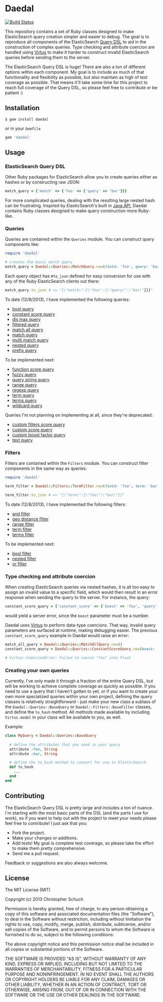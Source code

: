 Daedal
======
[![Build Status](https://travis-ci.org/cschuch/daedal.png?branch=master)](https://travis-ci.org/cschuch/daedal)

This repository contains a set of Ruby classes designed to make ElasticSearch
query creation simpler and easier to debug. The goal is to reproduce all
components of the ElasticSearch [Query DSL](http://www.elasticsearch.org/guide/en/elasticsearch/reference/current/query-dsl.html)
to aid in the construction of complex queries. Type checking and attribute
coercion are handled using [Virtus](https://github.com/solnic/virtus) to make
it harder to construct invalid ElasticSearch queries before sending them to the server.

The ElasticSearch Query DSL is huge! There are also a ton of different options within each
component. My goal is to include as much of that functionality and flexibility as possible, but
also maintain as high of test coverage as possible. That means it'll take some time for this project
to reach full coverage of the Query DSL, so please feel free to contribute or be patient :)

Installation
------------

``` terminal
$ gem install daedal
```

or in your `Gemfile`

``` ruby
gem 'daedal'
```

Usage
--------

### ElasticSearch Query DSL

Other Ruby packages for ElasticSearch allow you to create queries either as
hashes or by constructing raw JSON:

``` ruby
match_query = {'match' => {'foo' => {'query' => 'bar'}}}
```

For more complicated queries, dealing with the resulting large nested hash can be
frustrating. Inspired by ElasticSearch's built in 
[Java API](http://www.elasticsearch.org/guide/en/elasticsearch/client/java-api/current/),
Daedal contains Ruby classes designed to make query construction more Ruby-like.

### Queries

Queries are contained within the `Queries` module. You can construct query components like:

``` ruby
require 'daedal'

# creates the basic match query
match_query = Daedal::Queries::MatchQuery.new(field: 'foo', query: 'bar')
```
Each query object has `#to_json` defined for easy conversion for use with any of the Ruby
ElasticSearch clients out there:
``` ruby
match_query.to_json # => "{\"match\":{\"foo\":{\"query\":\"bar\"}}}"
```

To date (12/8/2013), I have implemented the following queries:
* [bool query](http://www.elasticsearch.org/guide/en/elasticsearch/reference/current/query-dsl-bool-query.html)
* [constant score query](http://www.elasticsearch.org/guide/en/elasticsearch/reference/current/query-dsl-constant-score-query.html)
* [dis max query](http://www.elasticsearch.org/guide/en/elasticsearch/reference/current/query-dsl-dis-max-query.html)
* [filtered query](http://www.elasticsearch.org/guide/en/elasticsearch/reference/current/query-dsl-filtered-query.html)
* [match all query](http://www.elasticsearch.org/guide/en/elasticsearch/reference/current/query-dsl-match-all-query.html)
* [match query](http://www.elasticsearch.org/guide/en/elasticsearch/reference/current/query-dsl-match-query.html)
* [multi match query](http://www.elasticsearch.org/guide/en/elasticsearch/reference/current/query-dsl-multi-match-query.html)
* [nested query](http://www.elasticsearch.org/guide/en/elasticsearch/reference/current/query-dsl-nested-query.html)
* [prefix query](http://www.elasticsearch.org/guide/en/elasticsearch/reference/current/query-dsl-prefix-query.html)

To be implemented next:
* [function score query](http://www.elasticsearch.org/guide/en/elasticsearch/reference/current/query-dsl-function-score-query.html)
* [fuzzy query](http://www.elasticsearch.org/guide/en/elasticsearch/reference/current/query-dsl-fuzzy-query.html)
* [query string query](http://www.elasticsearch.org/guide/en/elasticsearch/reference/current/query-dsl-query-string-query.html)
* [range query](http://www.elasticsearch.org/guide/en/elasticsearch/reference/current/query-dsl-range-query.html)
* [regexp query](http://www.elasticsearch.org/guide/en/elasticsearch/reference/current/query-dsl-regexp-query.html)
* [term query](http://www.elasticsearch.org/guide/en/elasticsearch/reference/current/query-dsl-term-query.html)
* [terms query](http://www.elasticsearch.org/guide/en/elasticsearch/reference/current/query-dsl-terms-query.html)
* [wildcard query](http://www.elasticsearch.org/guide/en/elasticsearch/reference/current/query-dsl-wildcard-query.html)

Queries I'm not planning on implementing at all, since they're deprecated:
* [custom filters score query](http://www.elasticsearch.org/guide/en/elasticsearch/reference/current/query-dsl-custom-filters-score-query.html)
* [custom score query](http://www.elasticsearch.org/guide/en/elasticsearch/reference/current/query-dsl-custom-score-query.html)
* [custom boost factor query](http://www.elasticsearch.org/guide/en/elasticsearch/reference/current/query-dsl-custom-boost-factor-query.html)
* [text query](http://www.elasticsearch.org/guide/en/elasticsearch/reference/current/query-dsl-text-query.html)


### Filters

Filters are contained within the `Filters` module. You can construct filter components
in the same way as queries:

``` ruby
require 'daedal'

term_filter = Daedal::Filters::TermFilter.new(field: 'foo', term: 'bar')

term_filter.to_json # => "{\"term\":{\"foo\":\"bar\"}}"
```

To date (12/8/2013), I have implemented the following filters:
* [and filter](http://www.elasticsearch.org/guide/en/elasticsearch/reference/current/query-dsl-and-filter.html)
* [geo distance filter](http://www.elasticsearch.org/guide/en/elasticsearch/reference/current/query-dsl-geo-distance-filter.html)
* [range filter](http://www.elasticsearch.org/guide/en/elasticsearch/reference/current/query-dsl-range-filter.html)
* [term filter](http://www.elasticsearch.org/guide/en/elasticsearch/reference/current/query-dsl-term-filter.html)
* [terms filter](http://www.elasticsearch.org/guide/en/elasticsearch/reference/current/query-dsl-terms-filter.html)

To be implemented next:
* [bool filter](http://www.elasticsearch.org/guide/en/elasticsearch/reference/current/query-dsl-bool-filter.html)
* [nested filter](http://www.elasticsearch.org/guide/en/elasticsearch/reference/current/query-dsl-nested-filter.html)
* [or filter](http://www.elasticsearch.org/guide/en/elasticsearch/reference/current/query-dsl-or-filter.html)

### Type checking and attribute coercion

When creating ElasticSearch queries via nested hashes, it is all too easy to
assign an invalid value to a specific field, which would then result in
an error response when sending the query to the server. For instance, the query:

``` ruby
constant_score_query = {'constant_score' => {'boost' => 'foo', 'query' => {'match_all' => {}}}}
```

would yield a server error, since the `boost` parameter must be a number.

Daedal uses [Virtus](https://github.com/solnic/virtus) to perform data-type coercions. 
That way, invalid query parameters are surfaced at runtime, making debugging easier.
The previous `constant_score_query` example in Daedal would raise an error:

``` ruby
match_all_query = Daedal::Queries::MatchAllQuery.new()
constant_score_query = Daedal::Queries::ConstantScoreQuery.new(boost: 'foo', query: match_all_query)

# Virtus::CoercionError: Failed to coerce "foo" into Float
```

### Creating your own queries

Currently, I've only made it through a fraction of the entire Query DSL, but will be working to
achieve complete coverage as quickly as possible. If you need to use a query that
I haven't gotten to yet, or if you want to create your own more specialized queries within
your own project, defining the query classes is relatively straightforward - just make
your new class a sublass of the `Daedal::Queries::BaseQuery` or `Daedal::Filters::BaseFilter`
classes, and define the `to_hash` method. All methods made available by including `Virtus.model` in your
class will be available to you, as well.

Example:
``` ruby
class MyQuery < Daedal::Queries::BaseQuery
  
  # define the attributes that you need in your query
  attribute :foo, String
  attribute :bar, String

  # define the to_hash method to convert for use in ElasticSearch 
  def to_hash
    ...
  end
end
```

Contributing
-------------

The ElasticSearch Query DSL is pretty large and includes a ton of nuance. I'm starting with the
most basic parts of the DSL (and the parts I use for work), so if you want to help out with the project
to meet your needs please feel free to contribute! I just ask that you:

* Fork the project.
* Make your changes or additions.
* Add tests! My goal is complete test coverage, so please take the effort to make them pretty comprehensive.
* Send me a pull request.

Feedback or suggestions are also always welcome. 

License
-------

The MIT License (MIT)

Copyright (c) 2013 Christopher Schuch

Permission is hereby granted, free of charge, to any person obtaining a copy of
this software and associated documentation files (the "Software"), to deal in
the Software without restriction, including without limitation the rights to
use, copy, modify, merge, publish, distribute, sublicense, and/or sell copies of
the Software, and to permit persons to whom the Software is furnished to do so,
subject to the following conditions:

The above copyright notice and this permission notice shall be included in all
copies or substantial portions of the Software.

THE SOFTWARE IS PROVIDED "AS IS", WITHOUT WARRANTY OF ANY KIND, EXPRESS OR
IMPLIED, INCLUDING BUT NOT LIMITED TO THE WARRANTIES OF MERCHANTABILITY, FITNESS
FOR A PARTICULAR PURPOSE AND NONINFRINGEMENT. IN NO EVENT SHALL THE AUTHORS OR
COPYRIGHT HOLDERS BE LIABLE FOR ANY CLAIM, DAMAGES OR OTHER LIABILITY, WHETHER
IN AN ACTION OF CONTRACT, TORT OR OTHERWISE, ARISING FROM, OUT OF OR IN
CONNECTION WITH THE SOFTWARE OR THE USE OR OTHER DEALINGS IN THE SOFTWARE.